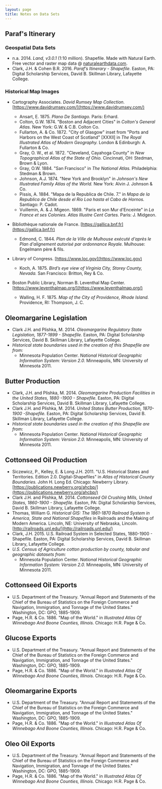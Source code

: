 ```yaml
---
layout: page
title: Notes on Data Sets
---
```


Paraf's Itinerary
-----------------

### Geospatial Data Sets

- n.a. 2014. _Land, v3.0.1_ (1:10 million). Shapefile. Made with Natural Earth.
  Free vector and raster map data @ [naturalearthdata.com](https://www.naturalearthdata.com).
- Clark, J.H. & Cohen B.R. 2016. _Paraf’s Itinerary - Shapefile_.
  Easton, PA: Digital Scholarship Services, David B. Skillman Library,
  Lafayette College.


### Historical Map Images

- Cartography Associates. _David Rumsey Map Collection._ [https://www.davidrumsey.com/](https://www.davidrumsey.com/)
  - Ansart, E. 1875. _Plano De Santiago._ Paris: Erhard.
  - Colton, G.W. 1874. "Boston and Adjacent Cities" in _Colton's General Atlas._
    New York: G.W. & C.B. Colton Co.
  - Fullarton, A. & Co. 1872. "City of Glasgow" inset from "Ports and Harbors on
    the West Coast of Scotland" [XXXII] in _The Royal Illustrated Atlas of Modern
    Geography._ London & Edinburgh: A. Fullarton & Co.
  - Gray, O. W., et al. 1872. "Cleveland, Cayahoga County" in _New Topographical Atlas of the State of Ohio._ Cincinnati, OH: Stedman, Brown & Lyon.
  - Gray, O.W. 1884. "San Francisco" in _The National Atlas._ Philadelphia: Stedman & Brown.
  - Johnson, A.J. 1874. "New York and Brooklyn" in _Johnson's New Illustrated Family
    Atlas of the World._ New York: Alvin J. Johnson & Co.
  - Pissis, A. 1884. "Mapa de la Republica de Chile. 7." in _Mapa de la Republica
    de Chile desde el Rio Loa hasta el Cabo de Hornos._ Santiago: P. Cadot.
  - Vuillemin, A. & J. Migeon. 1869. "Paris et son Mur d'Enceinte" in
    _La France et ses Colonies. Atlas Illustre Cent Cartes._ Paris: J. Midgeon.

- Bibliothèque nationale de France. [https://gallica.bnf.fr](https://gallica.bnf.fr)
  - Edmond, C. 1844. _Plan de la Ville de Mulhouse exécuté d'après le Plan
    d'alignement autorisé par ordonnance Royale._ Mulhouse: Engelmann père & fils.

- Library of Congress. [https://www.loc.gov](https://www.loc.gov)
  - Koch, A. 1875. _Bird’s eye view of Virginia City, Storey County, Nevada._
    San Francisco: Britton, Rey & Co.

- Boston Public Library, Norman B. Leventhal Map Center. [https://www.leventhalmap.org/](https://www.leventhalmap.org/)
  - Walling, H. F. 1875. _Map of the City of Providence, Rhode Island._ Providence,
    RI: Thompson, J. C.

Oleomargarine Legislation
-------------------------
- Clark J.H. and Plishka, M. 2014. _Oleomargarine Regulatory State Legislation, 1877-1899 - Shapefile._
  Easton, PA: Digital Scholarship Services, David B. Skillman Library, Lafayette College.
- _Historical state boundaries used in the creation of this Shapefile are from:_
  - Minnesota Population Center. _National Historical Geographic Information System: Version 2.0._
    Minneapolis, MN: University of Minnesota 2011.

Butter Production
-----------------
- Clark, J.H. and Plishka, M. 2014. _Oleomargarine Production Facilities in the
  United States, 1880 -1900 - Shapefile._ Easton, PA: Digital Scholarship Services,
  David B. Skillman Library, Lafayette College.
- Clark J.H. and Plishka, M. 2014. _United States Butter Production, 1870-1900 -Shapefile._
  Easton, PA: Digital Scholarship Services, David B. Skillman Library, Lafayette College.
- _Historical state boundaries used in the creation of this Shapefile are from:_
  - Minnesota Population Center. _National Historical Geographic Information System: Version 2.0._
    Minneapolis, MN: University of Minnesota 2011.

Cottonseed Oil Production
-------------------------
- Siczewicz, P., Kelley, E. & Long J.H. 2011. "U.S. Historical States and Territories.
  Edition 2.0. Digital-Shapefiles" in _Atlas of Historical County Boundaries._
  John H. Long Ed. Chicago: Newberry Library. [https://publications.newberry.org/ahcbp/](https://publications.newberry.org/ahcbp/)
- Clark J.H. and Plishka, M. 2014. _Cottonseed Oil Crushing Mills, United States, 1860-1900 - Shapefile._
  Easton, PA: Digital Scholarship Services, David B. Skillman Library, Lafayette College.
- Thomas, William G. _Historical GIS: The 1861-1870 Railroad System in America, State
  and National Shapefiles_ in Railroads and the Making of Modern America. Lincoln, NE:
  University of Nebraska, Lincoln. [http://railroads.unl.edu/](http://railroads.unl.edu/)
- Clark, J.H. 2015. U.S. Railroad System in Selected States, 1880-1900 - Shapefile.
  Easton, PA: Digital Scholarship Services, David B. Skillman Library, Lafayette College.
- _U.S. Census of Agriculture cotton production by county, tabular and geographic datasets from:_
  - Minnesota Population Center. _National Historical Geographic Information System: Version 2.0._
    Minneapolis, MN: University of Minnesota 2011.

Cottonseed Oil Exports
----------------------
- U.S. Department of the Treasury. "Annual Report and Statements of the Chief of
  the Bureau of Statistics on the Foreign Commerce and Navigation, Immigration,
  and Tonnage of the United States." Washington, DC: GPO, 1885-1909.
- Page, H.R. & Co. 1886. "Map of the World." in _Illustrated Atlas Of Winnebago
  And Boone Counties, Illinois._ Chicago: H.R. Page & Co.

Glucose Exports
---------------
- U.S. Department of the Treasury. "Annual Report and Statements of the Chief
  of the Bureau of Statistics on the Foreign Commerce and Navigation, Immigration,
  and Tonnage of the United States." Washington, DC: GPO, 1885-1909.
- Page, H.R. & Co. 1886. "Map of the World." in _Illustrated Atlas Of Winnebago
  And Boone Counties, Illinois._ Chicago: H.R. Page & Co.

Oleomargarine Exports
---------------------
- U.S. Department of the Treasury. "Annual Report and Statements of the Chief of
  the Bureau of Statistics on the Foreign Commerce and Navigation, Immigration,
  and Tonnage of the United States." Washington, DC: GPO, 1885-1909.
- Page, H.R. & Co. 1886. "Map of the World." in _Illustrated Atlas Of Winnebago
  And Boone Counties, Illinois._ Chicago: H.R. Page & Co.

Oleo Oil Exports
----------------
- U.S. Department of the Treasury. "Annual Report and Statements of the Chief
  of the Bureau of Statistics on the Foreign Commerce and Navigation, Immigration,
  and Tonnage of the United States." Washington, DC: GPO, 1885-1909.
- Page, H.R. & Co. 1886. "Map of the World." in _Illustrated Atlas Of Winnebago
  And Boone Counties, Illinois._ Chicago: H.R. Page & Co.
